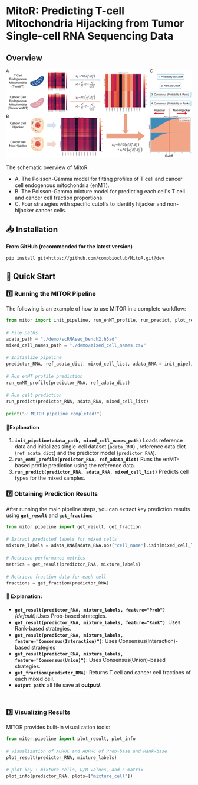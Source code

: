 # MitoR: Predicting T-cell Mitochondria Hijacking from Tumor Single-cell RNA Sequencing Data

## Overview

![Figure1](./figure/Figure1.png)

The schematic overview of MitoR.

+ A. The Poisson-Gamma model for fitting profiles of T cell and cancer cell endogenous mitochondria (enMT). 
+ B. The Poisson-Gamma mixture model for predicting each cell's T cell and cancer cell fraction proportions. 
+ C. Four strategies with specific cutoffs to identify hijacker and non-hijacker cancer cells.

## 📥 Installation

**From GitHub (recommended for the latest version)**

```
pip install git+https://github.com/compbioclub/MitoR.git@dev
```



## 🚀 Quick Start

### 1️⃣ Running the MITOR Pipeline

The following is an example of how to use MITOR in a complete workflow:

```python
from mitor import init_pipeline, run_enMT_profile, run_predict, plot_result, plot_info

# File paths
adata_path = "./demo/scRNAseq_bench2.h5ad"
mixed_cell_names_path = "./demo/mixed_cell_names.csv"

# Initialize pipeline
predictor_RNA, ref_adata_dict, mixed_cell_list, adata_RNA = init_pipeline(adata_path, mixed_cell_names_path)

# Run enMT profile prediction
run_enMT_profile(predictor_RNA, ref_adata_dict)

# Run cell prediction
run_predict(predictor_RNA, adata_RNA, mixed_cell_list)

print("✅ MITOR pipeline completed!")

```

#### 📌Explanation

1. **`init_pipeline(adata_path, mixed_cell_names_path)`**
   Loads reference data and initializes single-cell dataset (`adata_RNA`) , reference data dict (`ref_adata_dict`) and the predictor model (`predictor_RNA`).
2. **`run_enMT_profile(predictor_RNA, ref_adata_dict)`**
   Runs the enMT-based profile prediction using the reference data.
3. **`run_predict(predictor_RNA, adata_RNA, mixed_cell_list)`**
   Predicts cell types for the mixed samples.

### 2️⃣ Obtaining Prediction Results

After running the main pipeline steps, you can extract key prediction results using **`get_result`** and **`get_fraction`**:

```python
from mitor.pipeline import get_result, get_fraction

# Extract predicted labels for mixed cells
mixture_labels = adata_RNA[adata_RNA.obs["cell_name"].isin(mixed_cell_list)].obs.MTtransfer.apply(lambda x: x.lower())

# Retrieve performance metrics
metrics = get_result(predictor_RNA, mixture_labels)

# Retrieve fraction data for each cell
fractions = get_fraction(predictor_RNA)

```

#### 📌 Explanation:

- **`get_result(predictor_RNA, mixture_labels, feature="Prob")`** *(default)*:Uses Prob-based strategies.
- **`get_result(predictor_RNA, mixture_labels, feature="Rank")`**: Uses Rank-based strategies.
- **`get_result(predictor_RNA, mixture_labels, feature="Consensus(Interaction)")`**: Uses Consensus(Interaction)-based strategies
- **`get_result(predictor_RNA, mixture_labels, feature="Consensus(Union)")`**: Uses Consensus(Union)-based strategies.
- **`get_fraction(predictor_RNA)`**: Returns T cell and cancer cell fractions of each mixed cell.
- **`output path`**: all file save at **output/**.

​	

### 3️⃣ Visualizing Results

MITOR provides built-in visualization tools:

```python
from mitor.pipeline import plot_result, plot_info

# Visualization of AUROC and AUPRC of Prob-base and Rank-base
plot_result(predictor_RNA, mixture_labels)

# plot key : mixture cells, U/B values, and F matrix
plot_info(predictor_RNA, plots=["mixture_cell"])
```





